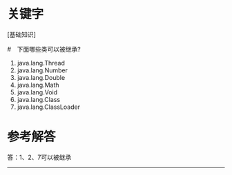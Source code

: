 # 关键字

[基础知识]

#　下面哪些类可以被继承?
1. java.lang.Thread 
2. java.lang.Number 
3. java.lang.Double 
4. java.lang.Math
5. java.lang.Void 
6. java.lang.Class 
7. java.lang.ClassLoader 


# 参考解答


答：1、2、7可以被继承

---
